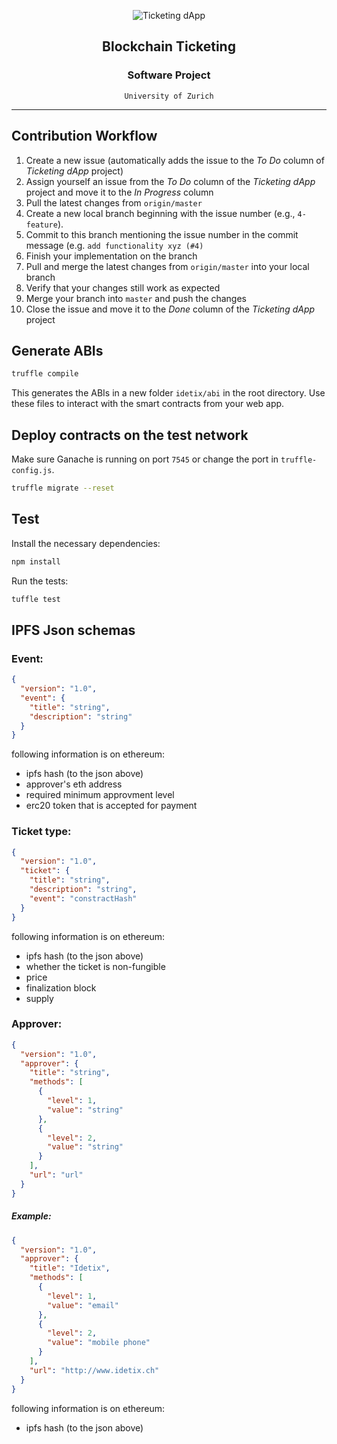 <p align="center">
    <img src="https://raw.githubusercontent.com/bc-ticketing/guest-client/master/docs/img/ticket-icon.png" alt="Ticketing dApp" align="center">
</p>

<h2 align="center">Blockchain Ticketing</h2>
<h3 align="center">Software Project</h3>
<div align="center"><code >University of Zurich</code></div>

---


## Contribution Workflow

1. Create a new issue (automatically adds the issue to the _To Do_ column of _Ticketing dApp_ project)
2. Assign yourself an issue from the _To Do_ column of the _Ticketing dApp_ project and move it to the _In Progress_ column
3. Pull the latest changes from `origin/master`
4. Create a new local branch beginning with the issue number (e.g., `4-feature`).
5. Commit to this branch mentioning the issue number in the commit message (e.g. `add functionality xyz (#4)`
6. Finish your implementation on the branch
7. Pull and merge the latest changes from `origin/master` into your local branch
8. Verify that your changes still work as expected
9. Merge your branch into `master` and push the changes
10. Close the issue and move it to the _Done_ column of the _Ticketing dApp_ project
## Generate ABIs

```bash
truffle compile
```

This generates the ABIs in a new folder `idetix/abi` in the root directory. Use these files to interact with the smart contracts from your web app.

## Deploy contracts on the test network

Make sure Ganache is running on port `7545` or change the port in `truffle-config.js`.

```bash
truffle migrate --reset
```

## Test

Install the necessary dependencies:

```bash
npm install
```

Run the tests:

```bash
tuffle test
```

## IPFS Json schemas
### Event:
```json
{
  "version": "1.0",
  "event": {
    "title": "string",
    "description": "string"
  }
}
```

following information is on ethereum:
- ipfs hash (to the json above)
- approver's eth address
- required minimum approvment level
- erc20 token that is accepted for payment

### Ticket type:
```json
{
  "version": "1.0",
  "ticket": {
    "title": "string",
    "description": "string",
    "event": "constractHash"
  }
}
```

following information is on ethereum:
- ipfs hash (to the json above)
- whether the ticket is non-fungible
- price
- finalization block
- supply


### Approver:
```json
{
  "version": "1.0",
  "approver": {
    "title": "string",
    "methods": [
      {
        "level": 1,
        "value": "string"
      },
      {
        "level": 2,
        "value": "string"
      }
    ],
    "url": "url"
  }
}
```

##### Example:
```json
{
  "version": "1.0",
  "approver": {
    "title": "Idetix",
    "methods": [
      {
        "level": 1,
        "value": "email"
      },
      {
        "level": 2,
        "value": "mobile phone"
      }
    ],
    "url": "http://www.idetix.ch"
  }
}
```

following information is on ethereum:
- ipfs hash (to the json above)
